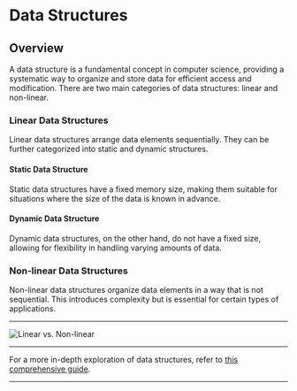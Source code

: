 # Data Structures

## Overview
A data structure is a fundamental concept in computer science, providing a systematic way to organize and store data for efficient access and modification. There are two main categories of data structures: linear and non-linear.

### Linear Data Structures
Linear data structures arrange data elements sequentially. They can be further categorized into static and dynamic structures.

#### Static Data Structure
Static data structures have a fixed memory size, making them suitable for situations where the size of the data is known in advance.

#### Dynamic Data Structure
Dynamic data structures, on the other hand, do not have a fixed size, allowing for flexibility in handling varying amounts of data.

### Non-linear Data Structures
Non-linear data structures organize data elements in a way that is not sequential. This introduces complexity but is essential for certain types of applications.<br>
***
![Linear vs. Non-linear](https://github.com/batooldshilleh/DataStructure/assets/93814390/2ac2d23b-4814-4ed6-88f8-eb26bdcf8510)
***
For a more in-depth exploration of data structures, refer to [this comprehensive guide](https://www.notion.so/Data-Structures-afdcc481e6824becaf03dbd15be8daac?pvs=4).
***
